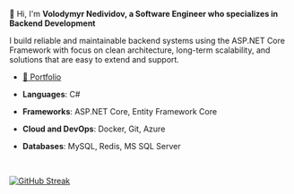 👋 Hi, I'm **Volodymyr Nedividov, a Software Engineer who specializes in Backend Development**


I build reliable and maintainable backend systems using the ASP.NET Core Framework with focus on clean architecture, long-term scalability, and solutions that are easy to extend and support.

- <a href="https://github.com/vladnediv/portfolio">💼 Portfolio</a>

- **Languages**: C#

- **Frameworks**: ASP.NET Core, Entity Framework Core

- **Cloud and DevOps**: Docker, Git, Azure

- **Databases**: MySQL, Redis, MS SQL Server

<br>


[![GitHub Streak](https://streak-stats.demolab.com/?user=vladnediv&theme=highcontrast)](https://git.io/streak-stats)
<!--[![Volodymyr Nedividov profile views](https://u8views.com/api/v1/github/profiles/81874105/views/day-week-month-total-count.svg)](https://u8views.com/github/vladnediv)-->
